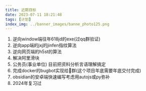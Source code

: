 ```yaml
---
title: 近期目标
date: 2023-07-11 18:21:48
tags: [计划]
index_img: ../banner_images/banne_photo125.png
---
```


1. 逆向window端往年618jd的exe(过qq群验证)
2. 逆向app端的jxj的jinfen指纹算法
3. 逆向网页端的h5st的算法
4. 解决阿里滑块
5. 公务员(事业单位)   目前把资料分析言语理解搞定
6. 完成docker的bugbot实现给🐏群(这个项目年底需要年底交付完成)
7. obsidian的安卓端快速编写考虑用autojs或py弥补
8. 2024年复习过
